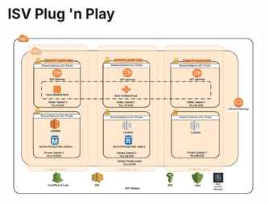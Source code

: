 # ISV Plug 'n Play


![alt text](https://github.com/aws-samples/amazon-isv-plug-n-play/blob/main/ISVPnPRefArch.jpg?raw=true)


